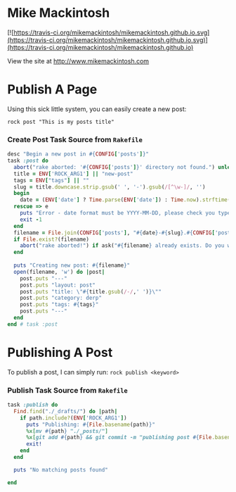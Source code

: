 # Mike Mackintosh

[![https://travis-ci.org/mikemackintosh/mikemackintosh.github.io.svg](https://travis-ci.org/mikemackintosh/mikemackintosh.github.io.svg)](https://travis-ci.org/mikemackintosh/mikemackintosh.github.io)

View the site at http://www.mikemackintosh.com

# Publish A Page
Using this sick little system, you can easily create a new post:

```shell
rock post "This is my posts title"

````

### Create Post Task Source from `Rakefile`

```ruby
desc "Begin a new post in #{CONFIG['posts']}"
task :post do
  abort("rake aborted: '#{CONFIG['posts']}' directory not found.") unless FileTest.directory?(CONFIG['posts'])
  title = ENV['ROCK_ARG1'] || "new-post"
  tags = ENV["tags"] || ""
  slug = title.downcase.strip.gsub(' ', '-').gsub(/[^\w-]/, '')
  begin
    date = (ENV['date'] ? Time.parse(ENV['date']) : Time.now).strftime('%Y-%m-%d')
  rescue => e
    puts "Error - date format must be YYYY-MM-DD, please check you typed it correctly!"
    exit -1
  end
  filename = File.join(CONFIG['posts'], "#{date}-#{slug}.#{CONFIG['post_ext']}")
  if File.exist?(filename)
    abort("rake aborted!") if ask("#{filename} already exists. Do you want to overwrite?", ['y', 'n']) == 'n'
  end
  
  puts "Creating new post: #{filename}"
  open(filename, 'w') do |post|
    post.puts "---"
    post.puts "layout: post"
    post.puts "title: \"#{title.gsub(/-/,' ')}\""
    post.puts "category: derp"
    post.puts "tags: #{tags}"
    post.puts "---"
  end
end # task :post
```

# Publishing A Post

To publish a post, I can simply run: `rock publish <keyword>`

### Publish Task Source from `Rakefile`

```ruby
task :publish do
  Find.find("./_drafts/") do |path|
    if path.include?(ENV['ROCK_ARG1'])
      puts "Publishing: #{File.basename(path)}"
      %x[mv #{path} "./_posts/"]
      %x[git add #{path} && git commit -m "publishing post #{File.basename(path)} && git push"]
      exit!
    end
  end

  puts "No matching posts found"

end
```